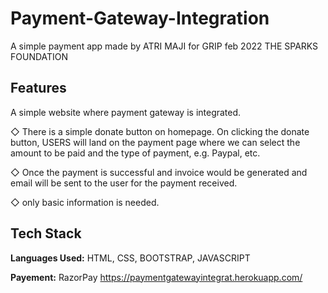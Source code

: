 # Payment-Gateway-Integration
A simple payment app made by ATRI MAJI for GRIP feb 2022  THE SPARKS FOUNDATION
## Features

A simple website where payment gateway is integrated.

◇ There is a simple donate button on homepage. On clicking the donate button, USERS will land on the payment page where we can select the amount to be paid and the type of payment, e.g. Paypal, etc.

◇ Once the payment is successful and invoice would be generated and email will be sent to the user for the payment received.

◇  only basic information is needed.


## Tech Stack

**Languages Used:** HTML, CSS, BOOTSTRAP, JAVASCRIPT

**Payement:** RazorPay
https://paymentgatewayintegrat.herokuapp.com/








